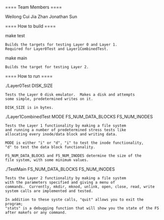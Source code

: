 ==== Team Members ====

Weilong Cui
Jia Zhan
Jonathan Sun

==== How to build ====

make test

    Builds the targets for testing Layer 0 and Layer 1.
    Required for Layer0Test and Layer1CombinedTest.

make main

    Builds the target for testing Layer 2.
    
==== How to run ====

./Layer0Test DISK_SIZE

    Tests the Layer 0 disk emulator.  Makes a disk and attempts
    some simple, predetermined writes on it.
    
    DISK_SIZE is in bytes.

./Layer1CombinedTest MODE FS_NUM_DATA_BLOCKS FS_NUM_INODES

    Tests the Layer 1 functionality by making a file system
    and running a number of predetermined stress tests like
    allocating every inode/data block and writing data.
    
    MODE is either "i" or "d", "i" to test the inode functionality,
    "d" to test the data block functionality.
    
    FS_NUM_DATA_BLOCKS and FS_NUM_INODES determine the size of the
    file system, with some minimum values.

./TestMain FS_NUM_DATA_BLOCKS FS_NUM_INODES   
   
    Tests the Layer 2 functionality by making a file system
    with the parameters specified and giving a menu of 
    commands.  Currently, mkdir, mknod, unlink, open, close, read, write
    system calls are implemented and tested.
   
    In addition to these syste calls, "quit" allows you to exit the program;
    "stats" is a debugging function that will show you the state of the FS
    after makefs or any command.
